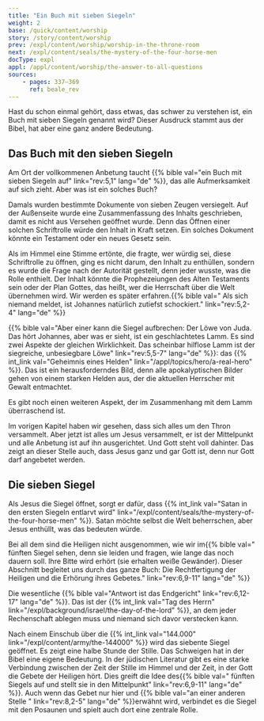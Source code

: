 ```yaml
---
title: "Ein Buch mit sieben Siegeln"
weight: 2
base: /quick/content/worship
story: /story/content/worship
prev: /expl/content/worship/worship-in-the-throne-room
next: /expl/content/seals/the-mystery-of-the-four-horse-men
docType: expl
appl: /appl/content/worship/the-answer-to-all-questions
sources: 
    - pages: 337–369
      ref: beale_rev
---
```


Hast du schon einmal gehört, dass etwas, das schwer zu verstehen ist, ein Buch mit sieben Siegeln genannt wird? Dieser Ausdruck stammt aus der Bibel, hat aber eine ganz andere Bedeutung.

## Das Buch mit den sieben Siegeln

<a name="99a2"></a>
Am Ort der vollkommenen Anbetung taucht {{% bible val="ein Buch mit sieben Siegeln auf" link="rev:5,1" lang="de" %}}, das alle Aufmerksamkeit auf sich zieht. Aber was ist ein solches Buch?

Damals wurden bestimmte Dokumente von sieben Zeugen versiegelt. Auf der Außenseite wurde eine Zusammenfassung des Inhalts geschrieben, damit es nicht aus Versehen geöffnet wurde. Denn das Öffnen einer solchen Schriftrolle würde den Inhalt in Kraft setzen. Ein solches Dokument könnte ein Testament oder ein neues Gesetz sein.

Als im Himmel eine Stimme ertönte, die fragte, wer würdig sei, diese Schriftrolle zu öffnen, ging es nicht darum, den Inhalt zu enthüllen, sondern es wurde die Frage nach der Autorität gestellt, denn jeder wusste, was die Rolle enthielt. Der Inhalt könnte die Prophezeiungen des Alten Testaments sein oder der Plan Gottes, das heißt, wer die Herrschaft über die Welt übernehmen wird. Wir werden es später erfahren.{{% bible val=" Als sich niemand meldet, ist Johannes natürlich zutiefst schockiert." link="rev:5,2-4" lang="de" %}}

{{% bible val="Aber einer kann die Siegel aufbrechen: Der Löwe von Juda. Das hört Johannes, aber was er sieht, ist ein geschlachtetes Lamm. Es sind zwei Aspekte der gleichen Wirklichkeit. Das scheinbar hilflose Lamm ist der siegreiche, unbesiegbare Löwe" link="rev:5,5-7" lang="de" %}}: das {{% int_link val="Geheimnis eines Helden" link="/appl/topics/hero/a-real-hero" %}}. Das ist ein herausforderndes Bild, denn alle apokalyptischen Bilder gehen von einem starken Helden aus, der die aktuellen Herrscher mit Gewalt entmachtet.

Es gibt noch einen weiteren Aspekt, der im Zusammenhang mit dem Lamm überraschend ist.

Im vorigen Kapitel haben wir gesehen, dass sich alles um den Thron versammelt. Aber jetzt ist alles um Jesus versammelt, er ist der Mittelpunkt und alle Anbetung ist auf ihn ausgerichtet. Und Gott steht voll dahinter. Das zeigt an dieser Stelle auch, dass Jesus ganz und gar Gott ist, denn nur Gott darf angebetet werden.

## Die sieben Siegel

<a name="8be0"></a>
Als Jesus die Siegel öffnet, sorgt er dafür, dass {{% int_link val="Satan in den ersten Siegeln entlarvt wird" link="/expl/content/seals/the-mystery-of-the-four-horse-men" %}}. Satan möchte selbst die Welt beherrschen, aber Jesus enthüllt, was das bedeuten würde.

Bei all dem sind die Heiligen nicht ausgenommen, wie wir im{{% bible val=" fünften Siegel sehen, denn sie leiden und fragen, wie lange das noch dauern soll. Ihre Bitte wird erhört (sie erhalten weiße Gewänder). Dieser Abschnitt begleitet uns durch das ganze Buch: Die Rechtfertigung der Heiligen und die Erhörung ihres Gebetes." link="rev:6,9-11" lang="de" %}}

Die wesentliche {{% bible val="Antwort ist das Endgericht" link="rev:6,12-17" lang="de" %}}. Das ist der {{% int_link val="Tag des Herrn" link="/expl/background/israel/the-day-of-the-lord" %}}, an dem jeder Rechenschaft ablegen muss und niemand sich davor verstecken kann.

Nach einem Einschub über die {{% int_link val="144.000" link="/expl/content/army/the-144000" %}} wird das siebente Siegel geöffnet. Es zeigt eine halbe Stunde der Stille. Das Schweigen hat in der Bibel eine eigene Bedeutung. In der jüdischen Literatur gibt es eine starke Verbindung zwischen der Zeit der Stille im Himmel und der Zeit, in der Gott die Gebete der Heiligen hört. Dies greift die Idee des{{% bible val=" fünften Siegels auf und stellt sie in den Mittelpunkt" link="rev:6,9-11" lang="de" %}}. Auch wenn das Gebet nur hier und {{% bible val="an einer anderen Stelle " link="rev:8,2-5" lang="de" %}}erwähnt wird, verbindet es die Siegel mit den Posaunen und spielt auch dort eine zentrale Rolle.
